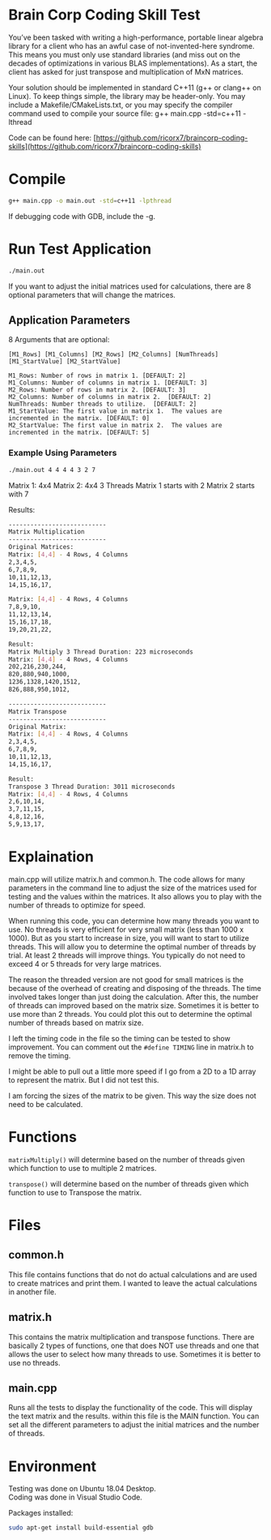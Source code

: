 # Brain Corp Coding Skill Test
You’ve been tasked with writing a high-performance, portable linear algebra library for a client who has an awful case of not-invented-here syndrome. This means you must only use standard libraries (and miss out on the decades of optimizations in various BLAS implementations). As a start, the client has asked for just transpose and multiplication of MxN matrices.

Your solution should be implemented in standard C++11 (g++ or clang++ on Linux). To keep things simple, the library may be header-only. You may include a Makefile/CMakeLists.txt, or you may specify the compiler command used to compile your source file: g++ main.cpp -std=c++11 -lthread

Code can be found here:
[https://github.com/ricorx7/braincorp-coding-skills](https://github.com/ricorx7/braincorp-coding-skills)

# Compile
```bash
g++ main.cpp -o main.out -std=c++11 -lpthread
```

If debugging code with GDB, include the -g.


# Run Test Application
```bash
./main.out
```

If you want to adjust the initial matrices used for calculations, there are 8 optional parameters that will change the matrices.

## Application Parameters
8 Arguments that are optional:

`[M1_Rows] [M1_Columns] [M2_Rows] [M2_Columns] [NumThreads] [M1_StartValue] [M2_StartValue]`

```
M1_Rows: Number of rows in matrix 1. [DEFAULT: 2]
M1_Columns: Number of columns in matrix 1. [DEFAULT: 3]
M2_Rows: Number of rows in matrix 2. [DEFAULT: 3]
M2_Columns: Number of columns in matrix 2.  [DEFAULT: 2]
NumThreads: Number threads to utilize.  [DEFAULT: 2]
M1_StartValue: The first value in matrix 1.  The values are incremented in the matrix. [DEFAULT: 0]
M2_StartValue: The first value in matrix 2.  The values are incremented in the matrix. [DEFAULT: 5]
```

### Example Using Parameters
```bash
./main.out 4 4 4 4 3 2 7
```
Matrix 1: 4x4
Matrix 2: 4x4
3 Threads
Matrix 1 starts with 2
Matrix 2 starts with 7

Results:
```bash
---------------------------
Matrix Multiplication
---------------------------
Original Matrices: 
Matrix: [4,4] - 4 Rows, 4 Columns
2,3,4,5,
6,7,8,9,
10,11,12,13,
14,15,16,17,

Matrix: [4,4] - 4 Rows, 4 Columns
7,8,9,10,
11,12,13,14,
15,16,17,18,
19,20,21,22,

Result: 
Matrix Multiply 3 Thread Duration: 223 microseconds
Matrix: [4,4] - 4 Rows, 4 Columns
202,216,230,244,
820,880,940,1000,
1236,1328,1420,1512,
826,888,950,1012,

---------------------------
Matrix Transpose
---------------------------
Original Matrix: 
Matrix: [4,4] - 4 Rows, 4 Columns
2,3,4,5,
6,7,8,9,
10,11,12,13,
14,15,16,17,

Result: 
Transpose 3 Thread Duration: 3011 microseconds
Matrix: [4,4] - 4 Rows, 4 Columns
2,6,10,14,
3,7,11,15,
4,8,12,16,
5,9,13,17,
```


# Explaination
main.cpp will utilize matrix.h and common.h.  The code allows for many parameters in the command line to adjust the size of the matrices used for testing and the values within the matrices.  It also allows you to play with the number of threads to optimize for speed.

When running this code, you can determine how many threads you want to use.  No threads
is very efficient for very small matrix (less than 1000 x 1000).  But as you start to increase
in size, you will want to start to utilize threads.  This will allow you to determine the optimal
number of threads by trial.  At least 2 threads will improve things. You typically do not need to exceed
4 or 5 threads for very large matrices. 

The reason the threaded version are not good for small matrices is the because of the overhead
of creating and disposing of the threads.  The time involved takes longer than just doing the calculation.
After this, the number of threads can improved based on the matrix size.  Sometimes it is better to use
more than 2 threads.  You could plot this out to determine the optimal number of threads based on matrix 
size.
 
I left the timing code in the file so the timing can be tested to show improvement.  You can comment
out the `#define TIMING` line in matrix.h to remove the timing.
 
I might be able to pull out a little more speed if I go from a 2D to a 1D array to represent the 
matrix.  But I did not test this.
 
I am forcing the sizes of the matrix to be given.  This way the size does not
need to be calculated.


# Functions
`matrixMultiply()` will determine based on the number of threads given which function to use to multiple 2 matrices.

`transpose()` will determine based on the number of threads given which function to use to Transpose the matrix.


# Files
## common.h
This file contains functions that do not do actual calculations and are used to create matrices and print them.  I wanted to leave the actual calculations in another file.

## matrix.h
This contains the matrix multiplication and transpose functions.  There are basically 2 types of functions, one that does NOT use threads and one that allows the user to select how many threads to use.  Sometimes it is better to use no  threads.

## main.cpp
Runs all the tests to display the functionality of the code.  This will display the text matrix and the results.  within this file is the MAIN function.  You can set all the different parameters to adjust the initial matrices and the number of threads.


# Environment
Testing was done on Ubuntu 18.04 Desktop.  
Coding was done in Visual Studio Code.

Packages installed:
```bash
sudo apt-get install build-essential gdb
```